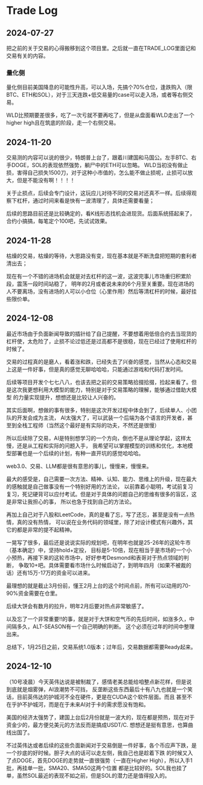 # Trade Log

## 2024-07-27

把之前的关于交易的心得搬移到这个项目里。之后就一直在TRADE_LOG里面记和交易有关的内容。

### 量化侧
量化侧目前美国降息的可能性升高，可以入场，先搞个70%仓位，逢跌购入（限BTC、ETH和SOL），对于三天连跌+低交易量的case可以走入场，或者等右侧交易。

WLD比预期要差很多，吃了一次亏就不要再吃了，但是从盘面看WLD走出了一个higher high且在筑底的阶段，走一个右侧交易。


## 2024-11-20

交易测的内容可以说的很少，特朗普上台了，跟着川建国和马国公。左手BTC、右手DOGE，SOL的表现依然强势，躺尸中的ETH可以忽略。
WLD当初没有做止损，害得自己损失1500刀，对于这种小市值的，怎么能不做止损呢，止损可以放大，但是不能没有啊！！！！

关于止损点，后续会专门设计，这玩应儿对待不同的交易对还真不一样。后续得观察下杠杆，通过时间来看是快有一波清理了，具体还需要看量；

后续的思路目前还是比较确定的，看K线形态找机会进现货。后面系统搭起来了，合约小搞搞，每笔定个100吧，先试试效果。

## 2024-11-28

枯燥的交易，枯燥的等待，大思路没有变，现在基本就是不断洗盘把短期的套利者清出去；

现在有一个不错的进场机会就是对去杠杆的这一波，这波完事儿市场重归积累阶段，震荡一段时间站稳了，
明年的2月或者说未来的6个月至关重要。现在进场的人不要离场，没有进场的人可以小仓位（心里作用）然后等清杠杆的时候，最好挂些限价单。

## 2024-12-08

最近市场由于负面新闻导致的插针给了自己提醒，不要想着用低倍合约去当现货的杠杆使，太危险了，止损不论过低还是过高都不是很稳，现在已经过了使用杠杆的时候了。

交易的过程真的是磨人，看着涨和跌，已经失去了兴奋的感觉，当然从心态和交易上这是一件好事，但是真的感觉无聊哈哈哈，只能通过游戏和代码打发时间。

后续等项目开发个七七八八，也该去把之前的交易策略拾掇拾掇，捡起来看了。但是这次我更想利用大模型的能力，特别是对于交易策略的理解，能够通过借助大模型
的力量实现提升，想想还是比较让人兴奋的。

其实后面啊，想做的事有很多，特别是这次开发过程中体会到了，后续单人、小团队的开发会成为主流，
AI太强大了，可以武装一个后端为各个语言的开发者，甚至到全栈工程师（当然这个最好是有实际的功夫，不然还是很慢）

所以后续除了交易，AI是特别想学习的一个方向，倒也不是从理论学起，这样太慢，还是从工程和实际的问题入手，
我希望可以掌握模型的训练和优化，本地模型部署也是一个后续的计划，有种一直开坑的感觉哈哈哈。

web3.0、交易、LLM都是很有意思的事儿，慢慢来，慢慢来。

最大的感受是，自己需要一次方法、精神、认知、能力、思维上的升级，现在最大的感触就是自己做事没有一个特别好用的方法论，
以前靠着小聪明，考试前复习复习，死记硬背可以应付考试。但是对于具体的问题自己的思维有很多的盲区，这是非常让我担心的事，
所以也急于找到自己的方法论。

再加上自己对于八股和LeetCode，真的是看了忘，写了还忘，甚至是没有一点热情，真的没有热情，
可以说在业务代码的领域里，除了对设计模式有兴趣外，其它的都是非常的提不起精神。

一晃写了很多，最后还是说说实际的规划吧，在明年也就是25-26年的这轮牛市（基本确定）中，坚持hold+定投，
目标是5-10倍，现在相当于是市场的一个小小预热，再接下来的这轮市场中，好好参考Desmond和表哥对于热点领域的判断，
争取10+吧。具体需要看市场什么时候启动了，到明年四月（如果不被裁的话）还有15万-17万的资金可以进来。

最理想的就是截止3月份前，懂王2月上台的这个时间点前，所有可以动用的70-90%资金需要在仓里。

后续大饼会有数月的拉升，明年2月后要对热点非常敏感了。

以及忘了一个非常重要‼️的事，就是对于大饼和空气币的先后时间，如涨多久，中间隔多久，ALT-SEASON有一个自己明确的判断。
这个必须在过年的时间中整理出来。

总结下，1月25日之前，交易系统1.0版本；过年后，交易数据都需要Ready起来。

## 2024-12-10

（10号凌晨）今天英伟达说是被制裁了，感情老美总能给咱整点新花样，但是说到底就是烟雾弹，AI浪潮势不可挡，
反垄断这些东西最后十有八九也就是一个笑话，目前英伟达的护城河不全在硬件，更是在CUDA这个软件层面。而且
甚至不在乎护不护城河，而是在于未来AI对于卡的需求愿没有饱和。

美国的经济太强势了，建国上台后2月份就是一波大的，现在都是预热，现在对于资金少的，最方便兑美元的方法反而是搞成USDT/C.
想想还是挺有意思，也算曲线出国了。

不过英伟达或者后续的这些负面新闻对于交易倒是一件好事，各个币应声下跌，是一个抄底的好时候。胆子大点的话可以走左侧，我自己也是趁着下跌
的时候又入了点DOGE，首先DOGE的走势就一直很强势（一直在Higher High），所以入手1批，再挂单一批，SMA20、SMA50这两个位置
都是比较好的。SOL我也挂了单，虽然SOL最近的表现不如之前，但是SOL的潜力还是值得投入的。